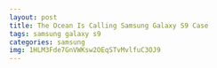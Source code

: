 ```yaml
---
layout: post
title: The Ocean Is Calling Samsung Galaxy S9 Case
tags: samsung galaxy s9
categories: samsung
img: 1HLM3Fde7GnVWKsw2OEqSTvMvlfuC3OJ9
---
```

